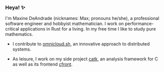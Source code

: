 ### Heya! ✨

I'm Maxine DeAndrade (nicknames: Max; pronouns he/she), a professional software engineer and hobbyist mathematician. I work on performance-critical applications in Rust for a living. In my free time I like to study pure mathematics.  

  - I contribute to [omnicloud.sh](https://omnicloud.sh), an innovative approach to distributed systems.

  - As leisure, I work on my side project [catk](https://github.com/meowesque/catk), an analysis framework for C as well as its frontend [cfront](https://github.com/meowesque/cfront).
